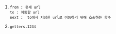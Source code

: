 1. ```
   from : 현재 url
   to : 이동할 url
   next :  to에서 지정한 url로 이동하기 위해 호출하는 함수
   ```

2. ```
   getters.1234
   ```

   